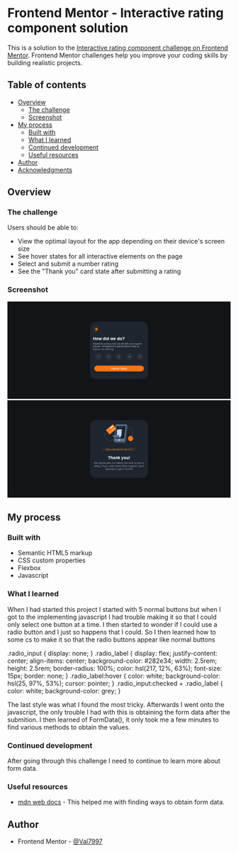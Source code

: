 # Frontend Mentor - Interactive rating component solution

This is a solution to the [Interactive rating component challenge on Frontend Mentor](https://www.frontendmentor.io/challenges/interactive-rating-component-koxpeBUmI). Frontend Mentor challenges help you improve your coding skills by building realistic projects.

## Table of contents

- [Overview](#overview)
  - [The challenge](#the-challenge)
  - [Screenshot](#screenshot)
- [My process](#my-process)
  - [Built with](#built-with)
  - [What I learned](#what-i-learned)
  - [Continued development](#continued-development)
  - [Useful resources](#useful-resources)
- [Author](#author)
- [Acknowledgments](#acknowledgments)

## Overview

### The challenge

Users should be able to:

- View the optimal layout for the app depending on their device's screen size
- See hover states for all interactive elements on the page
- Select and submit a number rating
- See the "Thank you" card state after submitting a rating

### Screenshot

![](./images/Screenshot%202022-08-28%20at%2017-11-04%20Frontend%20Mentor%20Interactive%20rating%20component.png)
![](./images/Screenshot%202022-08-28%20at%2017-11-16%20Frontend%20Mentor%20Interactive%20rating%20component.png)

## My process

### Built with

- Semantic HTML5 markup
- CSS custom properties
- Flexbox
- Javascript

### What I learned

When I had started this project I started with 5 normal buttons but when I got to the implementing javascript I had trouble making it so that I could only select one button at a time. I then started to wonder if I could use a radio button and I just so happens that I could. So I then learned how to some cs to make it so that the radio buttons appear like normal buttons

.radio_input {
display: none;
}
.radio_label {
display: flex;
justify-content: center;
align-items: center;
background-color: #282e34;
width: 2.5rem;
height: 2.5rem;
border-radius: 100%;
color: hsl(217, 12%, 63%);
font-size: 15px;
border: none;
}
.radio_label:hover {
color: white;
background-color: hsl(25, 97%, 53%);
cursor: pointer;
}
.radio_input:checked + .radio_label {
color: white;
background-color: grey;
}

The last style was what I found the most tricky. Afterwards I went onto the javascript, the only trouble I had with this is obtaining the form data after the submition. I then learned of FormData(), it only took me a few minutes to find various methods to obtain the values.

### Continued development

After going through this challenge I need to continue to learn more about form data.

### Useful resources

- [mdn web docs](https://developer.mozilla.org/en-US/docs/Web/API/FormData) - This helped me with finding ways to obtain form data.

## Author

- Frontend Mentor - [@Val7997](https://www.frontendmentor.io/profile/Val7997)
